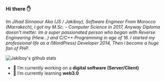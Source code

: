 ### Hi there ✋

*Im Jihad Sinnaour Aka (JS / Jakiboy), Software Engineer From Morocco (Marrakech), 
I got my M.Sc. - Computer Science in 2017, Anyway Diploma doesn't metter. 
Im a super passionated person who began with Reverse Engineering (Hiew...) and C/C++ Programming in age of 16. 
I started my professional life as a (WordPress) Developer 2014, Then i become a huge fan of PHP.*

![Jakiboy's github stats](https://github-readme-stats.vercel.app/api?username=Jakiboy&show_icons=true&theme=material-palenight)

- 🔭 I’m currently working on a **digital software (Server/Client)**
- 🌱 I’m currently learning **web3.0**
